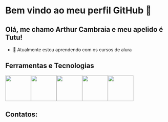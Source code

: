 # Bem vindo ao meu perfil GitHub 👋
## Olá, me chamo Arthur Cambraia e meu apelido é Tutu! 
- 🌱 Atualmente estou aprendendo com os cursos de alura 
## Ferramentas e Tecnologias
<div style="display:flex; flex-direction: row; flex-wrap: wrap;">
  <img src="https://cdn.jsdelivr.net/gh/devicons/devicon/icons/vscode/vscode-original-wordmark.svg" width="80" height="80"/>
  <img src="https://cdn.jsdelivr.net/gh/devicons/devicon/icons/html5/html5-plain-wordmark.svg" width="80" height="80"/>
  <img src="https://cdn.jsdelivr.net/gh/devicons/devicon/icons/css3/css3-plain-wordmark.svg" width="80" height="80"/>
  <img src="https://cdn.jsdelivr.net/gh/devicons/devicon/icons/github/github-original.svg" width="80" height="80"/>
  <img src="https://cdn.jsdelivr.net/gh/devicons/devicon/icons/git/git-original.svg" width="80" height="80"/>        
</div>

## Contatos:
          
          
          
          


<!--
**arthur10vieira/arthur10vieira** is a ✨ _special_ ✨ repository because its `README.md` (this file) appears on your GitHub profile.

Here are some ideas to get you started:

- 🔭 I’m currently working on ...
- 🌱 I’m currently learning ...
- 👯 I’m looking to collaborate on ...
- 🤔 I’m looking for help with ...
- 💬 Ask me about ...
- 📫 How to reach me: ...
- 😄 Pronouns: ...
- ⚡ Fun fact: ...
-->
